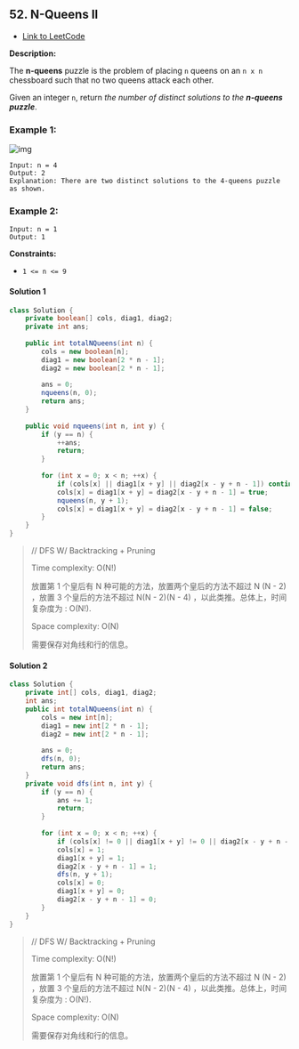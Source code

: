 ## 52. N-Queens II

- [Link to LeetCode](https://leetcode.com/problems/n-queens-ii/)

**Description:**



The **n-queens** puzzle is the problem of placing `n` queens on an `n x n` chessboard such that no two queens attack each other.

Given an integer `n`, return *the number of distinct solutions to the **n-queens puzzle***.



<!-- tabs:start -->

### **Example 1:**

![img](https://assets.leetcode.com/uploads/2020/11/13/queens.jpg)

```
Input: n = 4
Output: 2
Explanation: There are two distinct solutions to the 4-queens puzzle as shown.
```

### **Example 2:**

```
Input: n = 1
Output: 1
```

<!-- tabs:end -->



**Constraints:**

- `1 <= n <= 9`



<!-- tabs:start -->

#### **Solution 1**

```java
class Solution {
    private boolean[] cols, diag1, diag2;
    private int ans;
    
    public int totalNQueens(int n) {
        cols = new boolean[n];
        diag1 = new boolean[2 * n - 1];
        diag2 = new boolean[2 * n - 1];
        
        ans = 0;
        nqueens(n, 0);
        return ans;
    }
    
    public void nqueens(int n, int y) {
        if (y == n) {
            ++ans;
            return;
        }
        
        for (int x = 0; x < n; ++x) {
            if (cols[x] || diag1[x + y] || diag2[x - y + n - 1]) continue;
            cols[x] = diag1[x + y] = diag2[x - y + n - 1] = true;
            nqueens(n, y + 1);
            cols[x] = diag1[x + y] = diag2[x - y + n - 1] = false;
        }
    }
}
```

> // DFS W/ Backtracking + Pruning
>
> Time complexity: O(N!)
>
>   放置第 1 个皇后有 N 种可能的方法，放置两个皇后的方法不超过 N (N - 2) ，放置 3 个皇后的方法不超过 N(N - 2)(N - 4) ，以此类推。总体上，时间复杂度为 : O(N!).
>
> Space complexity: O(N)
>
>   需要保存对角线和行的信息。



#### **Solution 2**



```java
class Solution {
    private int[] cols, diag1, diag2;
    int ans;
    public int totalNQueens(int n) {
        cols = new int[n];
        diag1 = new int[2 * n - 1];
        diag2 = new int[2 * n - 1];
        
        ans = 0;
        dfs(n, 0);
        return ans;
    }
    private void dfs(int n, int y) {
        if (y == n) {
            ans += 1;
            return;
        }
     
        for (int x = 0; x < n; ++x) {
            if (cols[x] != 0 || diag1[x + y] != 0 || diag2[x - y + n - 1] != 0) continue;
            cols[x] = 1;
            diag1[x + y] = 1;
            diag2[x - y + n - 1] = 1;
            dfs(n, y + 1);
            cols[x] = 0;
            diag1[x + y] = 0;
            diag2[x - y + n - 1] = 0;
        }
    }
}
```



> // DFS W/ Backtracking + Pruning
>
> Time complexity: O(N!)
>
>   放置第 1 个皇后有 N 种可能的方法，放置两个皇后的方法不超过 N (N - 2) ，放置 3 个皇后的方法不超过 N(N - 2)(N - 4) ，以此类推。总体上，时间复杂度为 : O(N!).
>
> Space complexity: O(N)
>
>   需要保存对角线和行的信息。

<!-- tabs:end -->



